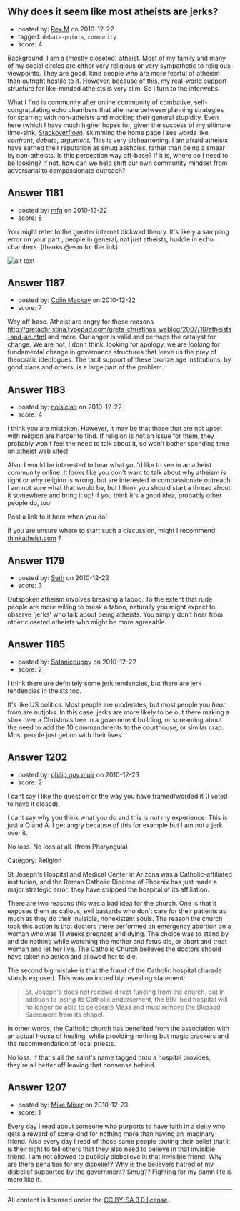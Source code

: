 ## Why does it seem like most atheists are jerks?

- posted by: [Rex M](https://stackexchange.com/users/-1/324-rex-m) on 2010-12-22
- tagged: `debate-points`, `community`
- score: 4

Background: I am a (mostly closeted) atheist. Most of my family and many of my social circles are either very religious or very sympathetic to religious viewpoints. They are good, kind people who are more fearful of atheism than outright hostile to it. However, because of this, my real-world support structure for like-minded atheists is very slim. So I turn to the interwebs.

What I find is community after online community of combative, self-congratulating echo chambers that alternate between planning strategies for sparring with non-atheists and mocking their general stupidity. Even here (which I have much higher hopes for, given the success of my ultimate time-sink, <a href="http://stackoverflow.com/users/67">Stackoverflow</a>), skimming the home page I see words like *confront*, *debate*, *argument*. This is very disheartening. I am afraid atheists have earned their reputation as smug assholes, rather than being a smear by non-atheists. Is this perception way off-base? If it is, where do I need to be looking? If not, how can we help shift our own community mindset from adversarial to compassionate outreach?


## Answer 1181

- posted by: [mfg](https://stackexchange.com/users/-1/135-mfg) on 2010-12-22
- score: 8

<p>You might refer to the greater internet dickwad theory. It's likely a sampling error on your part ; people in general, not just atheists, huddle in echo chambers. (thanks @esm for the link)</p>

<p><img src="http://i.imgur.com/55nND.jpg" alt="alt text"></p>



## Answer 1187

- posted by: [Colin Mackay](https://stackexchange.com/users/-1/30-colin-mackay) on 2010-12-22
- score: 7

Way off base. Atheist are angry for these reasons http://gretachristina.typepad.com/greta_christinas_weblog/2007/10/atheists-and-an.html and more. Our anger is valid and perhaps the catalyst for change. We are not, I don't think, looking for apology, we are looking for fundamental change in governance structures that leave us the prey of theocratic ideologues. The tacit support of these bronze age institutions, by good xians and others, is a large part of the problem.   


## Answer 1183

- posted by: [noisician](https://stackexchange.com/users/-1/90-noisician) on 2010-12-22
- score: 4

<p>I think you are mistaken. However, it may be that those that are not upset with religion are harder to find. If religion is not an issue for them, they probably won't feel the need to talk about it, so won't bother spending time on atheist web sites!</p>

<p>Also, I would be interested to hear what you'd like to see in an atheist community online. It looks like you don't want to talk about why atheism is right or why religion is wrong, but are interested in compassionate outreach. I am not sure what that would be, but I think you should start a thread about it somewhere and bring it up! If you think it's a good idea, probably other people do, too! </p>

<p>Post a link to it here when you do!</p>

<p>If you are unsure where to start such a discussion, might I recommend <a href="http://thinkatheist.com" rel="nofollow">thinkatheist.com</a> ?</p>



## Answer 1179

- posted by: [Seth](https://stackexchange.com/users/-1/303-seth) on 2010-12-22
- score: 3

Outspoken atheism involves breaking a taboo.  To the extent that rude people are more willing to break a taboo, naturally you might expect to observe 'jerks' who talk about being atheists.  You simply don't hear from other closeted atheists who might be more agreeable.   


## Answer 1185

- posted by: [Satanicpuppy](https://stackexchange.com/users/-1/169-satanicpuppy) on 2010-12-22
- score: 2

I think there are definitely some jerk tendencies, but there are jerk tendencies in theists too. 

It's like US politics. Most people are moderates, but most people you *hear* from are nutjobs. In this case, jerks are more likely to be out there making a stink over a Christmas tree in a government building, or screaming about the need to add the 10 commandments to the courthouse, or similar crap. Most people just get on with their lives.


## Answer 1202

- posted by: [philip guy muir](https://stackexchange.com/users/-1/182-philip-guy-muir) on 2010-12-23
- score: 2

I cant say I like the question or the way you have framed/worded it (I voted to have it closed).

I cant say why you think what you do and this is not my experience. This is just a Q and A. I get angry because of this for example but I am not a jerk over it. 

No loss. No loss at all. (from Pharyngula)

Category: Religion

St Joseph's Hospital and Medical Center in Arizona was a Catholic-affiliated institution, and the Roman Catholic Diocese of Phoenix has just made a major strategic error: they have stripped the hospital of its affiliation.

There are two reasons this was a bad idea for the church. One is that it exposes them as callous, evil bastards who don't care for their patients as much as they do their invisible, nonexistent souls. The reason the church took this action is that doctors there performed an emergency abortion on a woman who was 11 weeks pregnant and dying. The choice was to stand by and do nothing while watching the mother and fetus die, or abort and treat woman and let her live. The Catholic Church believes the doctors should have taken no action and allowed her to die.

The second big mistake is that the fraud of the Catholic hospital charade stands exposed. This was an incredibly revealing statement:

> St. Joseph's does not receive direct funding from the church, but in addition to losing its Catholic endorsement, the 697-bed hospital will no longer be able to celebrate Mass and must remove the Blessed Sacrament from its chapel.

In other words, the Catholic church has benefited from the association with an actual house of healing, while providing nothing but magic crackers and the recommendation of local priests.

No loss. If that's all the saint's name tagged onto a hospital provides, they're all better off leaving that nonsense behind.


## Answer 1207

- posted by: [Mike Mixer](https://stackexchange.com/users/-1/338-mike-mixer) on 2010-12-23
- score: 1

Every day I read about someone who purports to have faith in a deity who gets a reward of some kind for nothing more than having an imaginary friend. Also every day I read of those same people touting their belief that it is their right to tell others that they also need to believe in that invisible friend. I am not allowed to publicly disbelieve in that invisible friend. Why are there penalties for my disbelief? Why is the believers hatred of my disbelief supported by the government? Smug?? Fighting for my damn life is more like it.



---

All content is licensed under the [CC BY-SA 3.0 license](https://creativecommons.org/licenses/by-sa/3.0/).
